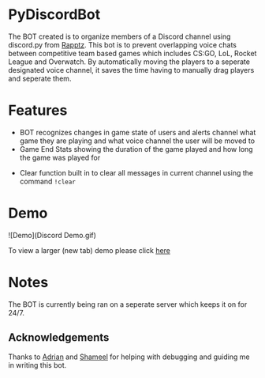 # PyDiscordBot
The BOT created is to organize members of a Discord channel using discord.py from [Rapptz](https://github.com/Rapptz/discord.py). This bot is to prevent overlapping voice chats between competitive team based games which includes CS:GO, LoL, Rocket League and Overwatch. By automatically moving the players to a seperate designated voice channel, it saves the time having to manually drag players and seperate them.

# Features 
* BOT recognizes changes in game state of users and alerts channel what game they are playing and what voice channel the user will be moved to
* Game End Stats showing the duration of the game played and how long the game was played for
- Clear function built in to clear all messages in current channel using the command `!clear`

# Demo
![Demo](Discord Demo.gif)

To view a larger (new tab) demo please click [here](https://raw.githubusercontent.com/kxdang/PyDiscordBot/master/Discord%20Demo.gif)

# Notes
The BOT is currently being ran on a seperate server which keeps it on for 24/7. 

## Acknowledgements
Thanks to [Adrian](https://github.com/adrianlee) and [Shameel](https://github.com/meeoh/) for helping with debugging and guiding me in writing this bot.
